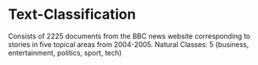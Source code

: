 # Text-Classification

Consists of 2225 documents from the BBC news website corresponding to stories in five topical areas from 2004-2005.
Natural Classes: 5 (business, entertainment, politics, sport, tech)
